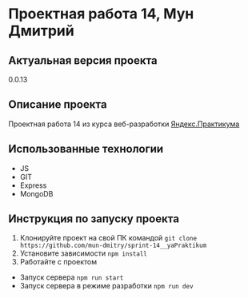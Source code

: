 # Проектная работа 14, Мун Дмитрий
## Актуальная версия проекта
0.0.13
## Описание проекта
Проектная работа 14 из курса веб-разработки [Яндекс.Практикума](https://praktikum.yandex.ru/)
## Использованные технологии
- JS
- GIT
- Express
- MongoDB
## Инструкция по запуску проекта
1. Клонируйте проект на свой ПК командой
`git clone https://github.com/mun-dmitry/sprint-14__yaPraktikum`
2. Установите зависимости
`npm install`
3. Работайте с проектом
- Запуск сервера
`npm run start`
- Запуск сервера в режиме разработки
`npm run dev`

